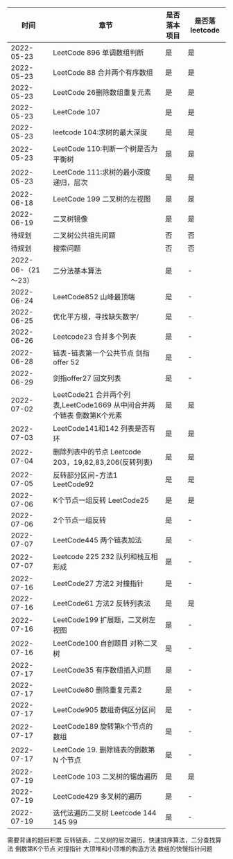 
|  时间   | 章节| 是否落本项目| 是否落leetcode|
|  ----  | ----  |----  |----  |
| 2022-05-23  | LeetCode 896 单调数组判断|是 |是 |
| 2022-05-23  | LeetCode 88 合并两个有序数组|是 |是 |
| 2022-05-23  | LeetCode 26删除数组重复元素|是 |是 |
| 2022-05-23  |LeetCode 107 |是 |是 |
| 2022-05-23  |leetcode 104:求树的最大深度|是 |是 |
| 2022-05-23  |LeetCode 110:判断一个树是否为平衡树|是 |是 |
| 2022-05-23  |LeetCode 111:求树的最小深度 递归，层次|是 |是 |
| 2022-06-18  | LeetCode 199 二叉树的左视图 |是 |是 |
| 2022-06-19  | 二叉树镜像 |是 |是 |
| 待规划  | 二叉树公共祖先问题 |否 |否 |
| 待规划  | 搜索问题 |否 |否 |
| 2022-06-（21～23）  | 二分法基本算法 |是 |- |
| 2022-06-24  | LeetCode852 山峰最顶端 |是 |- |
| 2022-06-25  |优化平方根，寻找缺失数字/ |是 |- |
| 2022-06-26  |Leetcode23 合并多个列表 |是 |- |
| 2022-06-28  |链表-链表第一个公共节点 剑指offer 52 |是 |- |
| 2022-06-29  |剑指offer27 回文列表|是 |- |
| 2022-07-02  |LeetCode21 合并两个列表,LeetCode1669 从中间合并两个链表  倒数第K个元素|是 |是|
| 2022-07-03  |LeetCode141和142 列表是否有环|是 |是 |
| 2022-07-04  |删除列表中的节点 Leetcode 203，19,82,83,206(反转列表) |是 |是 |
| 2022-07-05  |反转部分区间-方法1 LeetCode92 |是 |是 |
| 2022-07-06  |K个节点一组反转 LeetCode25 |是 |是|
| 2022-07-06  |2个节点一组反转|是 |- |
| 2022-07-07  |LeetCode445 两个链表加法|是 |- |
| 2022-07-07  |Leetcode 225 232 队列和栈互相形成|是 |- |
| 2022-07-16  |LeetCode27 方法2 对撞指针|是 |- |
| 2022-07-16  |LeetCode61 方法2 反转列表法|是 |是 |
| 2022-07-16  |LeetCode199 扩展题，二叉树左视图|是 |- |
| 2022-07-16  |LeetCode100 自创题目 对称二叉树|是 |- |
| 2022-07-17  |LeetCode35 有序数组插入问题|是 |- |
| 2022-07-17  |LeetCode80 删除重复元素2|是 |- |
| 2022-07-17  |LeetCode905 数组奇偶区分区间|是 |- |
| 2022-07-17  |LeetCode189 旋转第k个节点的数组|是 |- |
| 2022-07-17  |LeetCode 19. 删除链表的倒数第 N 个节点|是 |- |
| 2022-07-19  |LeetCode 103 二叉树的锯齿遍历|是 |是 |
| 2022-07-19  |LeetCode429 多叉树的遍历|是 |- |
| 2022-07-19  |迭代法遍历二叉树 Leetcode 144 145 99|是 |- |
需要背诵的题目积累
反转链表，二叉树的层次遍历，快速排序算法，二分查找算法
倒数第K个节点
对撞指针
大顶堆和小顶堆的构造方法
数组的快慢指针问题